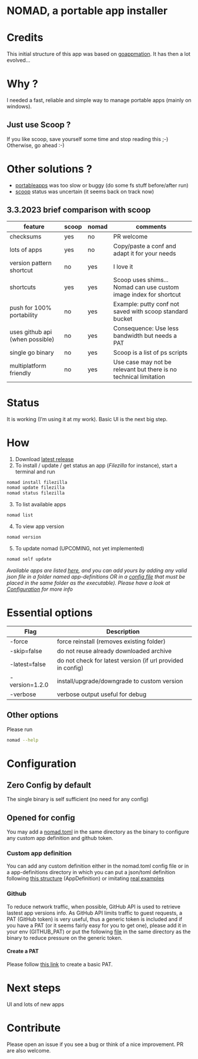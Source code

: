 # NOMAD, a portable app installer 

# Credits
This initial structure of this app was based on [goappmation](https://github.com/josephspurrier/goappmation).
It has then a lot evolved...

# Why ?
I needed a fast, reliable and simple way to manage portable apps (mainly on windows).

## Just use Scoop ?
If you like scoop, save yourself some time and stop reading this ;-)
Otherwise, go ahead :-)

# Other solutions ?
 * [portableapps](https://portableapps.com/) was too slow or buggy (do some fs stuff before/after run) 
 * [scoop](https://scoop.sh/) status was uncertain (it seems back on track now)

## 3.3.2023 brief comparison with scoop

| feature                         | scoop | nomad | comments                                                          |
|---------------------------------|-------|-------|-------------------------------------------------------------------|
| checksums                       | yes   | no    | PR welcome                                                        |
| lots of apps                    | yes   | no    | Copy/paste a conf and adapt it for your needs                     |
| version pattern shortcut        | no    | yes   | I love it                                                         |
| shortcuts                       | yes   | yes   | Scoop uses shims... Nomad can use custom image index for shortcut |
| push for 100% portability       | no    | yes   | Example: putty conf not saved with scoop standard bucket          |
| uses github api (when possible) | no    | yes   | Consequence: Use less bandwidth but needs a PAT                   |
| single go binary                | no    | yes   | Scoop is a list of ps scripts                                     |
| multiplatform friendly          | no    | yes   | Use case may not be relevant but there is no technical limitation |

# Status
It is working (I’m using it at my work). Basic UI is the next big step.

# How
 1. Download [latest release](https://github.com/jonathanMelly/portable-app-installer/releases/latest)
 2. To install / update / get status an app (*Filezilla* for instance), start a terminal and run
```bash 
nomad install filezilla
nomad update filezilla
nomad status filezilla
```
 3. To list available apps

```bash 
nomad list
```

 4. To view app version

```bash 
nomad version
```

 5. To update nomad (UPCOMING, not yet implemented)

```bash 
nomad self update
```

*Available apps are listed [here](cmd/nomad/app-definitions), and you can add yours by adding any valid json file 
in a folder named app-definitions OR in a [config file](config/nomad.toml) that must be placed in the same folder as the executable).
Please have a look at [Configuration](#configuration) for more info*

# Essential options

| Flag                    | Description                                                         |
|-------------------------|---------------------------------------------------------------------|
| -force                  | force reinstall (removes existing folder)                           |
| -skip=false             | do not reuse already downloaded archive                             |
| -latest=false           | do not check for latest version (if url provided in config)         |
| -version=1.2.0          | install/upgrade/downgrade to custom version                         |
| -verbose                | verbose output useful for debug                                     |

## Other options
Please run
```bash 
nomad --help
```

# Configuration

## Zero Config by default
The single binary is self sufficient (no need for any config)

## Opened for config
You may add a [nomad.toml](config/nomad.toml) in the same directory as the binary to configure any custom app definition and github token.

### Custom app definition
You can add any custom definition either in the nomad.toml config file or in a app-definitions directory in which you can put a json/toml definition
following [this structure](internal/pkg/data/data.go) (AppDefinition) or imitating [real examples](cmd/nomad/app-definitions)

### Github
To reduce network traffic, when possible, GitHub API is used to retrieve lastest app versions info.
As GitHub API limits traffic to guest requests, a PAT (GitHub token) is very useful, thus a generic token is included
and if you have a PAT (or it seems fairly easy for you to get one), please add it in your env (GITHUB_PAT) or put the following [file](config/nomad.toml) in 
the same directory as the binary to reduce pressure on the generic token.

#### Create a PAT
Please follow [this link](https://docs.github.com/en/authentication/keeping-your-account-and-data-secure/creating-a-personal-access-token) to create a basic PAT.

# Next steps
UI and lots of new apps

# Contribute
Please open an issue if you see a bug or think of a nice improvement.
PR are also welcome.


